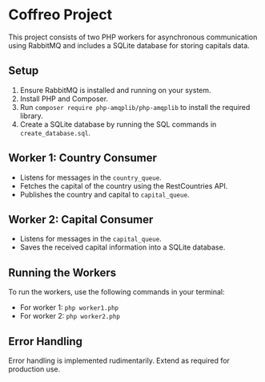 # Coffreo Project

This project consists of two PHP workers for asynchronous communication using RabbitMQ and includes a SQLite database for storing capitals data.

## Setup

1. Ensure RabbitMQ is installed and running on your system.
2. Install PHP and Composer.
3. Run `composer require php-amqplib/php-amqplib` to install the required library.
4. Create a SQLite database by running the SQL commands in `create_database.sql`.

## Worker 1: Country Consumer

- Listens for messages in the `country_queue`.
- Fetches the capital of the country using the RestCountries API.
- Publishes the country and capital to `capital_queue`.

## Worker 2: Capital Consumer

- Listens for messages in the `capital_queue`.
- Saves the received capital information into a SQLite database.

## Running the Workers

To run the workers, use the following commands in your terminal:

- For worker 1: `php worker1.php`
- For worker 2: `php worker2.php`

## Error Handling

Error handling is implemented rudimentarily. Extend as required for production use.
